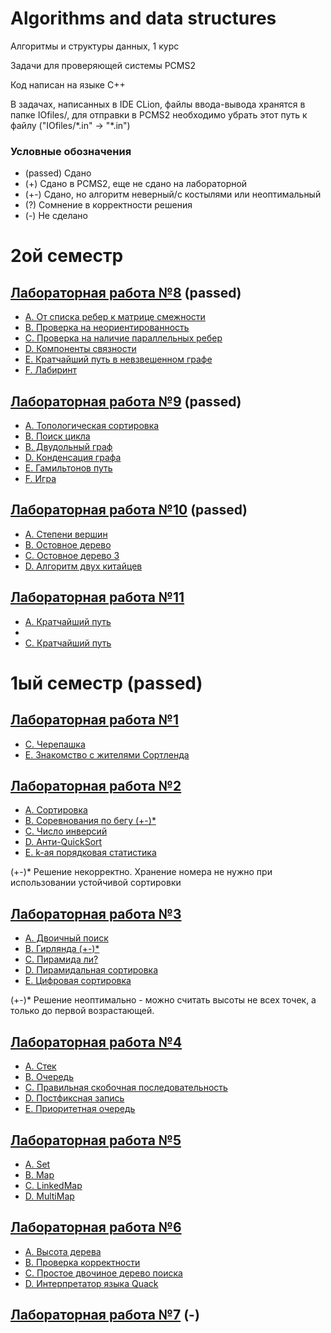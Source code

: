 # Algorithms and data structures
Алгоритмы и структуры данных, 1 курс

Задачи для проверяющей системы PCMS2

Код написан на языке C++

В задачах, написанных в IDE CLion, файлы ввода-вывода хранятся в папке IOfiles/,
для отправки в PCMS2 необходимо убрать этот путь к файлу ("IOfiles/\*.in" -> "\*.in")

### Условные обозначения

* (passed) Сдано
* (+) Сдано в PCMS2, еще не сдано на лабораторной
* (+-) Сдано, но алгоритм неверный/с костылями или неоптимальный
* (?) Сомнение в корректности решения
* (-) Не сделано

# 2ой семестр

## [Лабораторная работа №8](./Sem2/Lab8/problems8.pdf) (passed)

* [A. От списка ребер к матрице смежности](./Sem2/Lab8/A.cpp)
* [B. Проверка на неориентированность](./Sem2/Lab8/B.cpp)
* [C. Проверка на наличие параллельных ребер](./Sem2/Lab8/C.cpp)
* [D. Компоненты связности](./Sem2/Lab8/D.cpp)
* [E. Кратчайший путь в невзвешенном графе](./Sem2/Lab8/E.cpp)
* [F. Лабиринт](./Sem2/Lab8/F.cpp)

## [Лабораторная работа №9](./Sem2/Lab9/problems9.pdf) (passed)

* [A. Топологическая сортировка](./Sem2/Lab9/A.cpp)
* [B. Поиск цикла](./Sem2/Lab9/B.cpp)
* [B. Двудольный граф](./Sem2/Lab9/C.cpp)
* [D. Конденсация графа](./Sem2/Lab9/D.cpp)
* [E. Гамильтонов путь](./Sem2/Lab9/E.cpp)
* [F. Игра](./Sem2/Lab9/F.cpp)

## [Лабораторная работа №10](./Sem2/Lab10/problems10.pdf) (passed)

* [A. Степени вершин](./Sem2/Lab10/A.cpp)
* [B. Остовное дерево](./Sem2/Lab10/B.cpp)
* [C. Остовное дерево 3](./Sem2/Lab10/C.cpp)
* [D. Алгоритм двух китайцев](./Sem2/Lab10/D.cpp)

## [Лабораторная работа №11](./Sem2/Lab11/problems11.pdf)

* [A. Кратчайший путь](./Sem2/Lab11/A.cpp)
* 
* [C. Кратчайший путь](./Sem2/Lab11/C.cpp)

# 1ый семестр (passed)

## [Лабораторная работа №1](./Sem1/Lab1/problems1.pdf)

* [C. Черепашка](./Sem1/Lab1/C.cpp)
* [E. Знакомство с жителями Сортленда](./Sem1/Lab1/E.cpp)

## [Лабораторная работа №2](./Sem1/Lab2/problems2.pdf)

* [A. Сортировка](./Sem1/Lab2/A.cpp)
* [B. Соревнования по бегу (+-)*](./Sem1/Lab2/B.cpp)
* [C. Число инверсий](./Sem1/Lab2/C.cpp)
* [D. Анти-QuickSort](./Sem1/Lab2/D.cpp)
* [E. k-ая порядковая статистика](./Sem1/Lab2/E.cpp)

(+-)* Решение некорректно. Хранение номера не нужно при использовании устойчивой сортировки

## [Лабораторная работа №3](./Sem1/Lab3/problems3.pdf)

* [A. Двоичный поиск](./Sem1/Lab3/A.cpp)
* [B. Гирлянда (+-)*](./Sem1/Lab3/B.cpp)
* [C. Пирамида ли?](./Sem1/Lab3/C.cpp)
* [D. Пирамидальная сортировка](./Sem1/Lab3/D.cpp)
* [E. Цифровая сортировка](./Lab3/Sem1/E.cpp)

(+-)* Решение неоптимально - можно считать высоты не всех точек, а только до первой возрастающей.

## [Лабораторная работа №4](./Sem1/Lab4/problems4.pdf)

* [A. Стек](./Sem1/Lab4/A.cpp)
* [B. Очередь](./Sem1/Lab4/B.cpp)
* [C. Правильная скобочная последовательность](./Sem1/Lab4/C.cpp)
* [D. Постфиксная запись](./Sem1/Lab4/D.cpp)
* [E. Приоритетная очередь](./Sem1/Lab4/E.cpp)

## [Лабораторная работа №5](./Sem1/Lab5/problems5.pdf)

* [A. Set](./Sem1/Lab5/A.cpp)
* [B. Map](./Sem1/Lab5/B.cpp)
* [C. LinkedMap](./Sem1/Lab5/C.cpp)
* [D. MultiMap](./Sem1/Lab5/D.cpp)

## [Лабораторная работа №6](./Sem1/Lab6/problems6.pdf)

* [A. Высота дерева](./Sem1/Lab6/A.cpp)
* [B. Проверка корректности](./Sem1/Lab6/B.cpp)
* [C. Простое двочиное дерево поиска](./Sem1/Lab6/C.cpp)
* [D. Интерпретатор языка Quack](./Sem1/Lab6/D.cpp)

## [Лабораторная работа №7](./Sem1/Lab7/problems7.pdf) (-)
